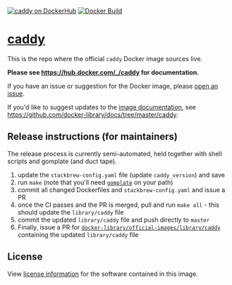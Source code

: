 [![caddy on DockerHub][dockerhub-image]][dockerhub-url]
[![Docker Build][gh-actions-image]][gh-actions-url]

# [caddy](https://hub.docker.com/_/caddy)

This is the repo where the official `caddy` Docker image sources live.

**Please see https://hub.docker.com/_/caddy for documentation.**

If you have an issue or suggestion for the Docker image, please [open an issue](https://github.com/caddyserver/caddy-docker/issues/new).

If you'd like to suggest updates to the [image documentation](https://hub.docker.com/_/caddy), see https://github.com/docker-library/docs/tree/master/caddy.

## Release instructions (for maintainers)

The release process is currently semi-automated, held together with shell scripts and gomplate (and duct tape).

1. update the `stackbrew-config.yaml` file (update `caddy_version`) and save
2. run `make` (note that you'll need [`gomplate`](https://docs.gomplate.ca/installing/) on your path)
3. commit all changed Dockerfiles and `stackbrew-config.yaml` and issue a PR
4. once the CI passes and the PR is merged, pull and run `make all` - this should update the `library/caddy` file
5. commit the updated `library/caddy` file and push directly to `master`
6. Finally, issue a PR for [`docker-library/official-images/library/caddy`](https://github.com/docker-library/official-images/blob/master/library/caddy) containing the updated `library/caddy` file

## License

View [license information](https://github.com/caddyserver/caddy/blob/master/LICENSE) for the software contained in this image.

[gh-actions-image]: https://github.com/caddyserver/caddy-docker/workflows/Docker%20Build/badge.svg?branch=master
[gh-actions-url]: https://github.com/caddyserver/caddy-docker/actions?workflow=Docker%20Build&branch=master

[dockerhub-image]: https://img.shields.io/badge/docker-ready-blue.svg
[dockerhub-url]: https://hub.docker.com/_/caddy
